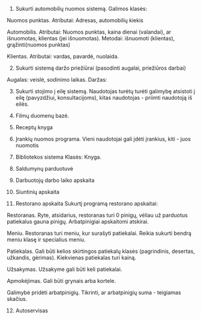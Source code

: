 1. Sukurti automobilių nuomos sistemą. Galimos klasės: 

Nuomos punktas. Atributai: Adresas, automobilių kiekis

Automobilis. Atributai: Nuomos punktas, kaina dienai (valandai), ar išnuomotas, klientas (jei išnuomotas). Metodai: išnuomoti (klientas), grąžinti(nuomos punktas)

Klientas. Atributai: vardas, pavardė, nuolaida.


2. Sukurti sistemą daržo priežiūrai (pasodinti augalai, priežiūros darbai)
   
Augalas: veislė, sodinimo laikas.
Daržas: 
   

3. Sukurti stojimo į eilę sistemą. Naudotojas turėtų turėti galimybę atsistoti į eilę (pavyzdžiui, konsultacijoms), kitas naudotojas - priimti naudotoją iš eilės.

4. Filmų duomenų bazė. 

5. Receptų knyga

6. Įrankių nuomos programa. Vieni naudotojai gali įdėti įrankius, kiti - juos nuomotis

7. Bibliotekos sistema
   Klasės:
   Knyga.

8. Saldumynų parduotuvė

9. Darbuotojų darbo laiko apskaita

10. Siuntinių apskaita

11. Restorano apskaita
Sukurtį programą restorano apskaitai:

Restoranas. Ryte, atsidarius, restoranas turi 0 pinigų, vėliau už parduotus patiekalus gauna pinigų. Arbatpinigiai apskaitomi atskirai.

Meniu. Restoranas turi meniu, kur surašyti patiekalai. Reikia sukurti bendrą meniu klasę ir specialius meniu.

Patiekalas. Gali būti kelios skirtingos patiekalų klasės (pagrindinis, desertas, užkandis, gėrimas). Kiekvienas patiekalas turi kainą.

Užsakymas. Užsakyme gali būti keli patiekalai.

Apmokėjimas. Gali būti grynais arba kortele. 

Galimybė pridėti arbatpinigių. Tikrinti, ar arbatpinigių suma - teigiamas skačius.


12. Autoservisas 


